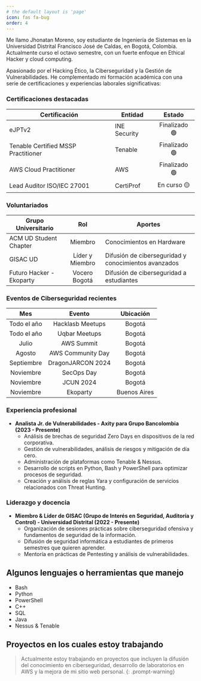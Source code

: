 ```yaml
---
# the default layout is 'page'
icon: fas fa-bug
order: 4
---
```

Me llamo Jhonatan Moreno, soy estudiante de Ingeniería de Sistemas en la Universidad Distrital Francisco José de Caldas, en Bogotá, Colombia. Actualmente curso el octavo semestre, con un fuerte enfoque en Ethical Hacker y cloud computing.

Apasionado por el Hacking Ético, la Ciberseguridad y la Gestión de Vulnerabilidades. He complementado mi formación académica con una serie de certificaciones y experiencias laborales significativas:

### Certificaciones destacadas

| Certificación                       | Entidad      | Estado        |
| ----------------------------------- | ------------ | :-----------: |
| eJPTv2                              | INE Security | Finalizado 🟢 |
| Tenable Certified MSSP Practitioner | Tenable      | Finalizado 🟢 |
| AWS Cloud Practitioner              | AWS          | Finalizado 🟢 |
| Lead Auditor ISO/IEC 27001          | CertiProf    | En curso 🟡   |

### Voluntariados

| Grupo Universitario            | Rol                | Aportes                                              |
| ------------------------------ | :----------------: | ---------------------------------------------------- |
| ACM UD Student Chapter         | Miembro            | Conocimientos en Hardware                            |
| GISAC UD                       | Líder y Miembro    | Difusión de ciberseguridad y conocimientos avanzados |
| Futuro Hacker - Ekoparty       | Vocero Bogotá      | Difusión de ciberseguridad a estudiantes             |

### Eventos de Ciberseguridad recientes

| Mes           | Evento                    | Ubicación     |
| :-----------: | :-----------------------: | :-----------: |
| Todo el año   | Hacklasb Meetups          | Bogotá        |
| Todo el año   | Uqbar Meetups             | Bogotá        |
| Julio         | AWS Summit                | Bogotá        |
| Agosto        | AWS Community Day         | Bogotá        |
| Septiembre    | DragonJARCON 2024         | Bogotá        |
| Noviembre     | SecOps Day                | Bogotá        |
| Noviembre     | JCUN 2024                 | Bogotá        |
| Noviembre     | Ekoparty                  | Buenos Aires  |

### Experiencia profesional

- **Analista Jr. de Vulnerabilidades - Axity para Grupo Bancolombia (2023 - Presente)**
  - Análisis de brechas de seguridad Zero Days en dispositivos de la red corporativa.
  - Gestión de vulnerabilidades, análisis de riesgos y mitigación de día cero.
  - Administración de plataformas como Tenable & Nessus.
  - Desarrollo de scripts en Python, Bash y PowerShell para optimizar procesos de seguridad.
  - Creación y análisis de reglas Yara y configuración de servicios relacionados con Threat Hunting.

### Liderazgo y docencia

- **Miembro & Líder de GISAC (Grupo de Interés en Seguridad, Auditoría y Control) - Universidad Distrital (2022 - Presente)**
  - Organización de sesiones prácticas sobre ciberseguridad ofensiva y fundamentos de seguridad de la información.
  - Difusión de seguridad informática a estudiantes de primeros semestres que quieren aprender.
  - Mentoría en prácticas de Pentesting y análisis de vulnerabilidades.

## Algunos lenguajes o herramientas que manejo

- Bash
- Python
- PowerShell
- C++
- SQL
- Java
- Nessus & Tenable

## Proyectos en los cuales estoy trabajando

> Actualmente estoy trabajando en proyectos que incluyen la difusión del conocimiento en ciberseguridad, desarrollo de laboratorios en AWS y la mejora de mi sitio web personal.
> {: .prompt-warning}


